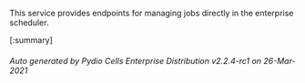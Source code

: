 






This service provides endpoints for managing jobs directly in the enterprise scheduler.

[:summary]

###### Auto generated by Pydio Cells Enterprise Distribution v2.2.4-rc1 on 26-Mar-2021
